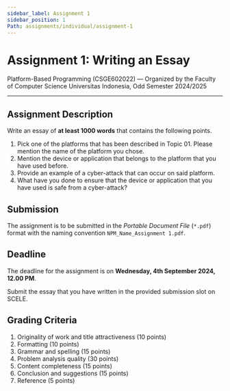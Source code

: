 ```yaml
---
sidebar_label: Assignment 1
sidebar_position: 1
Path: assignments/individual/assignment-1
---
```


# Assignment 1: Writing an Essay

Platform-Based Programming (CSGE602022) — Organized by the Faculty of Computer Science Universitas Indonesia, Odd Semester 2024/2025

---

## Assignment Description

Write an essay of **at least 1000 words** that contains the following points.

1. Pick one of the platforms that has been described in Topic 01. Please mention the name of the platform you chose.
2. Mention the device or application that belongs to the platform that you have used before.
3. Provide an example of a cyber-attack that can occur on said platform.
4. What have you done to ensure that the device or application that you have used is safe from a cyber-attack?

## Submission

The assignment is to be submitted in the *Portable Document File* (`*.pdf`) format with the naming convention `NPM_Name_Assignment 1.pdf`.

## Deadline

The deadline for the assignment is on **Wednesday, 4th September 2024, 12.00 PM**.

Submit the essay that you have written in the provided submission slot on SCELE.

## Grading Criteria

1. Originality of work and title attractiveness (10 points)
2. Formatting (10 points)
3. Grammar and spelling (15 points)
4. Problem analysis quality (30 points)
5. Content completeness (15 points)
6. Conclusion and suggestions (15 points)
7. Reference (5 points)
